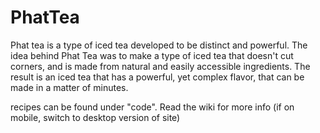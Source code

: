 # PhatTea
 Phat tea is a type of iced tea developed to be distinct and powerful. The idea behind Phat Tea was to make a type of iced tea that doesn't cut corners, and is made from natural and easily accessible ingredients. The result is an iced tea that has a powerful, yet complex flavor, that can be made in a matter of minutes.
 
 recipes can be found under "code". Read the wiki for more info (if on mobile, switch to desktop version of site)
